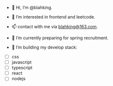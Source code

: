 - 👋 Hi, I’m @blahking.
- 👀 I’m interested in frontend and leetcode.
- 📫 contact with me via blahking@163.com.

- 🌱 I’m currently preparing for spring recruitment.
- 🐾 I’m building my develop stack:
- [ ] css
- [ ] javascript
- [ ] typescript
- [ ] react
- [ ] nodejs

<!---
blahking/blahking is a ✨ special ✨ repository because its `README.md` (this file) appears on your GitHub profile.
You can click the Preview link to take a look at your changes.
--->
